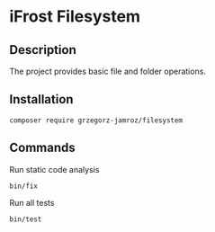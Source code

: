 # iFrost Filesystem

## Description

The project provides basic file and folder operations.

## Installation

```
composer require grzegorz-jamroz/filesystem
```

## Commands

Run static code analysis

```
bin/fix
```

Run all tests

```
bin/test
```
